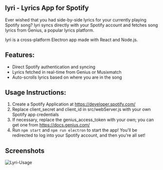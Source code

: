 ## lyri - Lyrics App for Spotify

Ever wished that you had side-by-side lyrics for your currently
playing Spotify song? lyri syncs directly with your Spotify
account and fetches song lyrics from Genius, a popular
lyrics platform.

lyri is a cross-platform Electron app made with React and Node.js.

## Features:

- Direct Spotify authentication and syncing
- Lyrics fetched in real-time from Genius or Musixmatch
- Auto-scrolls lyrics based on where you are in the song

## Usage Instructions:

1. Create a Spotify Application at https://developer.spotify.com/
2. Replace client_secret and client_id in src/webServer.js with your own Spotify app credentials
3. If necessary, replace the genius_access_token with your own; you can get one from https://docs.genius.com/
4. Run `npm start` and `npm run electron` to start the app! You'll be redirected to log into your Spotify account, and then you're all set!

## Screenshots

![Lyri-Usage](public/lyri-usage.gif)
